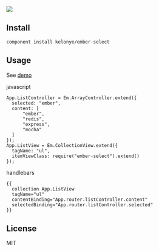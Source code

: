 
![](https://dl.dropbox.com/u/30162278/ember-select.png)

Install
---

```component install kelonye/ember-select```

Usage
---

See [demo](http://kelonye.github.com/#/pages/select)

javascript

```
App.ListController = Em.ArrayController.extend({
  selected: "ember",
  content: [
      "ember",
      "redis",
      "express",
      "mocha"
  ]
});
App.ListView = Em.CollectionView.extend({
  tagName: "ul",
  itemViewClass: require("ember-select").extend()
});
```

handlebars

```
{{
  collection App.ListView
  tagName="ul"
  contentBinding="App.router.listController.content"
  selectedBinding="App.router.listController.selected"
}}
```

License
---

MIT